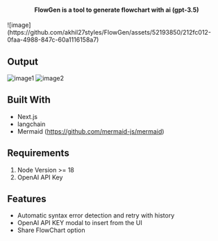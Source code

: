 <div align="center">
<h4 color="Yellow">FlowGen is a tool to generate flowchart with ai (gpt-3.5)</h4>
</div>
![image](https://github.com/akhil27styles/FlowGen/assets/52193850/212fc012-0faa-4988-847c-60a1116158a7)

## Output
![image1](https://github.com/akhil27styles/FlowGen/assets/52193850/29807e47-c856-4e41-9a3f-9257fb0bbb31)
![image2](https://github.com/akhil27styles/FlowGen/assets/52193850/8dd7a6b9-841c-4fd6-b3de-bb397ea70351)

## Built With

- Next.js
- langchain
- Mermaid (https://github.com/mermaid-js/mermaid)

## Requirements
1. Node Version >= 18
2. OpenAI API Key

## Features
- Automatic syntax error detection and retry with history
- OpenAI API KEY modal to insert from the UI
- Share FlowChart option



